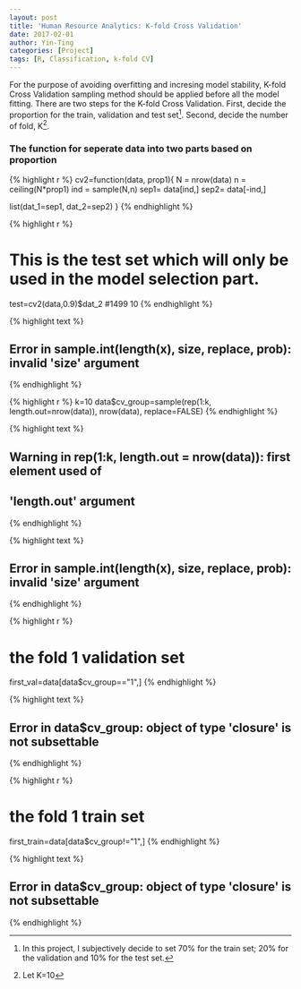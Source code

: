 ```yaml
---
layout: post
title: 'Human Resource Analytics: K-fold Cross Validation'
date: 2017-02-01
author: Yin-Ting 
categories: [Project]
tags: [R, Classification, k-fold CV]
---
```

For the purpose of avoiding overfitting and incresing model stability, K-fold Cross Validation sampling method should be applied before all the model fitting. There are two steps for the K-fold Cross Validation. First, decide the proportion for the train, validation and test set[^1]. Second, decide the number of fold, K[^2]. 

[^1]: In this project, I subjectively decide to set 70% for the train set; 20% for the validation and 10% for the test set. 

### The function for seperate data into two parts based on proportion

{% highlight r %}
cv2=function(data, prop1){
  N = nrow(data)
  n = ceiling(N*prop1)
  ind = sample(N,n)
  sep1= data[ind,]
  sep2= data[-ind,]
  
  list(dat_1=sep1, dat_2=sep2)
}
{% endhighlight %}


{% highlight r %}
# This is the test set which will only be used in the model selection part. 
test=cv2(data,0.9)$dat_2 #1499   10
{% endhighlight %}



{% highlight text %}
## Error in sample.int(length(x), size, replace, prob): invalid 'size' argument
{% endhighlight %}

[^2]: Let K=10


{% highlight r %}
k=10
data$cv_group=sample(rep(1:k, length.out=nrow(data)), 
                     nrow(data), replace=FALSE)
{% endhighlight %}



{% highlight text %}
## Warning in rep(1:k, length.out = nrow(data)): first element used of
## 'length.out' argument
{% endhighlight %}



{% highlight text %}
## Error in sample.int(length(x), size, replace, prob): invalid 'size' argument
{% endhighlight %}



{% highlight r %}
# the fold 1 validation set
first_val=data[data$cv_group=="1",]
{% endhighlight %}



{% highlight text %}
## Error in data$cv_group: object of type 'closure' is not subsettable
{% endhighlight %}



{% highlight r %}
# the fold 1 train set 
first_train=data[data$cv_group!="1",]
{% endhighlight %}



{% highlight text %}
## Error in data$cv_group: object of type 'closure' is not subsettable
{% endhighlight %}
